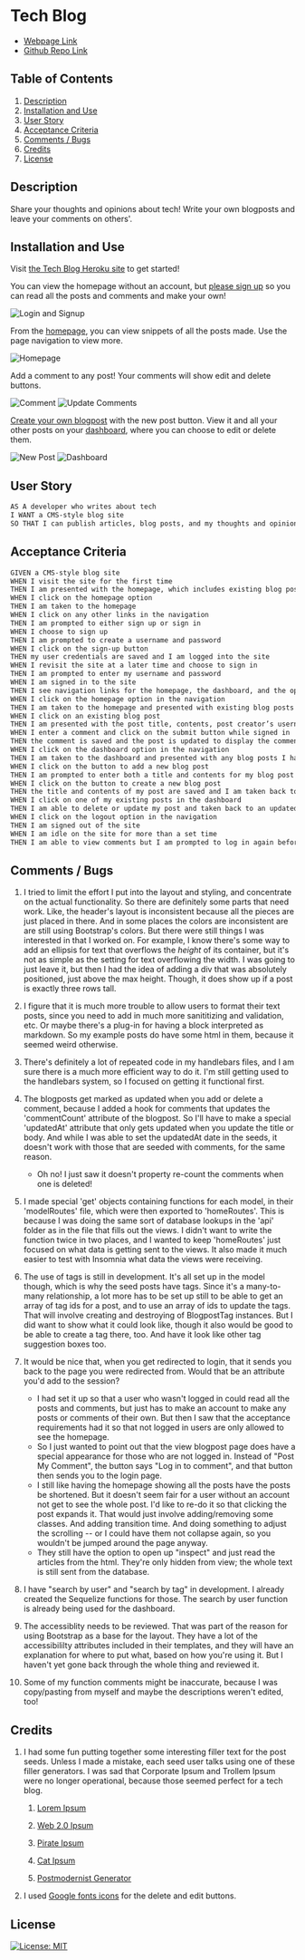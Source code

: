 # Tech Blog

* [Webpage Link](https://tech-blog-072023-2817de97af34.herokuapp.com/)
* [Github Repo Link](https://github.com/benjstorlie/tech-blog)

## Table of Contents

1. [Description](#description)
2. [Installation and Use](#installation-and-use)
3. [User Story](#user-story)
3. [Acceptance Criteria](#acceptance-criteria)
3. [Comments / Bugs](#comments-bugs)
3. [Credits](#credits)
4. [License](#license)

## Description

Share your thoughts and opinions about tech!  Write your own blogposts and leave your comments on others'.

## Installation and Use

Visit [the Tech Blog Heroku site](https://tech-blog-072023-2817de97af34.herokuapp.com/) to get started!

You can view the homepage without an account, but [please sign up](https://tech-blog-072023-2817de97af34.herokuapp.com/login) so you can read all the posts and comments and make your own!

![Login and Signup](./assets/sm-Screenshot-Login-and-Signup.png)

From the [homepage](https://tech-blog-072023-2817de97af34.herokuapp.com/), you can view snippets of all the posts made. Use the page navigation to view more.

![Homepage](./assets/sm-Screenshot-homepage.png)

Add a comment to any post!  Your comments will show edit and delete buttons.

![Comment](./assets/sm-Screenshot-comment.png)
![Update Comments](./assets/sm-Screenshot-update-comment.png)

[Create your own blogpost](https://tech-blog-072023-2817de97af34.herokuapp.com/newpost) with the new post button.  View it and all your other posts on your [dashboard](https://tech-blog-072023-2817de97af34.herokuapp.com/dashboard), where you can choose to edit or delete them.

![New Post](./assets/sm-Screenshot-newpost.png)
![Dashboard](./assets/sm-Screenshot-dashboard.png)

## User Story

```md
AS A developer who writes about tech
I WANT a CMS-style blog site
SO THAT I can publish articles, blog posts, and my thoughts and opinions
```

## Acceptance Criteria

```md
GIVEN a CMS-style blog site
WHEN I visit the site for the first time
THEN I am presented with the homepage, which includes existing blog posts if any have been posted; navigation links for the homepage and the dashboard; and the option to log in
WHEN I click on the homepage option
THEN I am taken to the homepage
WHEN I click on any other links in the navigation
THEN I am prompted to either sign up or sign in
WHEN I choose to sign up
THEN I am prompted to create a username and password
WHEN I click on the sign-up button
THEN my user credentials are saved and I am logged into the site
WHEN I revisit the site at a later time and choose to sign in
THEN I am prompted to enter my username and password
WHEN I am signed in to the site
THEN I see navigation links for the homepage, the dashboard, and the option to log out
WHEN I click on the homepage option in the navigation
THEN I am taken to the homepage and presented with existing blog posts that include the post title and the date created
WHEN I click on an existing blog post
THEN I am presented with the post title, contents, post creator’s username, and date created for that post and have the option to leave a comment
WHEN I enter a comment and click on the submit button while signed in
THEN the comment is saved and the post is updated to display the comment, the comment creator’s username, and the date created
WHEN I click on the dashboard option in the navigation
THEN I am taken to the dashboard and presented with any blog posts I have already created and the option to add a new blog post
WHEN I click on the button to add a new blog post
THEN I am prompted to enter both a title and contents for my blog post
WHEN I click on the button to create a new blog post
THEN the title and contents of my post are saved and I am taken back to an updated dashboard with my new blog post
WHEN I click on one of my existing posts in the dashboard
THEN I am able to delete or update my post and taken back to an updated dashboard
WHEN I click on the logout option in the navigation
THEN I am signed out of the site
WHEN I am idle on the site for more than a set time
THEN I am able to view comments but I am prompted to log in again before I can add, update, or delete comments
```

## Comments / Bugs

1. I tried to limit the effort I put into the layout and styling, and concentrate on the actual functionality.  So there are definitely some parts that need work.  Like, the header's layout is inconsistent because all the pieces are just placed in there.  And in some places the colors are inconsistent are are still using Bootstrap's colors.  But there were still things I was interested in that I worked on.  For example, I know there's some way to add an ellipsis for text that overflows the *height* of its container, but it's not as simple as the setting for text overflowing the width.  I was going to just leave it, but then I had the idea of adding a div that was absolutely positioned, just above the max height.  Though, it does show up if a post is exactly three rows tall.

2. I figure that it is much more trouble to allow users to format their text posts, since you need to add in much more sanititizing and validation, etc.  Or maybe there's a plug-in for having a block interpreted as markdown.  So my example posts do have some html in them, because it seemed weird otherwise.

3. There's definitely a lot of repeated code in my handlebars files, and I am sure there is a much more efficient way to do it.  I'm still getting used to the handlebars system, so I focused on getting it functional first.

4. The blogposts get marked as updated when you add or delete a comment, because I added a hook for comments that updates the 'commentCount' attribute of the blogpost.  So I'll have to make a special 'updatedAt' attribute that only gets updated when you update the title or body.  And while I was able to set the updatedAt date in the seeds, it doesn't work with those that are seeded with comments, for the same reason.

    * Oh no! I just saw it doesn't property re-count the comments when one is deleted!

5. I made special 'get' objects containing functions for each model, in their 'modelRoutes' file, which were then exported to 'homeRoutes'.  This is because I was doing the same sort of database lookups in the 'api' folder as in the file that fills out the views.  I didn't want to write the function twice in two places, and I wanted to keep 'homeRoutes' just focused on what data is getting sent to the views.  It also made it much easier to test with Insomnia what data the views were receiving.

6. The use of tags is still in development.  It's all set up in the model though, which is why the seed posts have tags.  Since it's a many-to-many relationship, a lot more has to be set up still to be able to get an array of tag ids for a post, and to use an array of ids to update the tags.  That will involve creating and destroying of BlogpostTag instances.  But I did want to show what it could look like, though it also would be good to be able to create a tag there, too.  And have it look like other tag suggestion boxes too.

7. It would be nice that, when you get redirected to login, that it sends you back to the page you were redirected from.  Would that be an attribute you'd add to the session?

    * I had set it up so that a user who wasn't logged in could read all the posts and comments, but just has to make an account to make any posts or comments of their own.  But then I saw that the acceptance requirements had it so that not logged in users are only allowed to see the homepage.  
    * So I just wanted to point out that the view blogpost page does have a special appearance for those who are not logged in.  Instead of "Post My Comment", the button says "Log in to comment", and that button then sends you to the login page.
    * I still like having the homepage showing all the posts have the posts be shortened. But it doesn't seem fair for a user without an account not get to see the whole post.  I'd like to re-do it so that clicking the post expands it.  That would just involve adding/removing some classes. And adding transition time. And doing something to adjust the scrolling -- or I could have them not collapse again, so you wouldn't be jumped around the page anyway.
    * They still have the option to open up "inspect" and just read the articles from the html.  They're only hidden from view; the whole text is still sent from the database.

8. I have "search by user" and "search by tag" in development.  I already created the Sequelize functions for those.  The search by user function is already being used for the dashboard.

9. The accessiblity needs to be reviewed.  That was part of the reason for using Bootstrap as a base for the layout.  They have a lot of the accessibililty attributes included in their templates, and they will have an explanation for where to put what, based on how you're using it.  But I haven't yet gone back through the whole thing and reviewed it.

10. Some of my function comments might be inaccurate, because I was copy/pasting from myself and maybe the descriptions weren't edited, too!

## Credits

1. I had some fun putting together some interesting filler text for the post seeds.  Unless I made a mistake, each seed user talks using one of these filler generators.  I was sad that Corporate Ipsum and Trollem Ipsum were no longer operational, because those seemed perfect for a tech blog.

    1. [Lorem Ipsum](https://loremipsum.io/) 

    1. [Web 2.0 Ipsum](https://web20ipsum.com/)

    2. [Pirate Ipsum](https://pirateipsum.me/)

    4. [Cat Ipsum](https://www.catipsum.com/)

    5. [Postmodernist Generator](https://www.elsewhere.org/pomo/) 

2. I used [Google fonts icons](https://fonts.google.com/icons) for the delete and edit buttons. 

## License 

[![License: MIT](https://img.shields.io/badge/License-MIT-yellow.svg)](https://opensource.org/licenses/MIT)